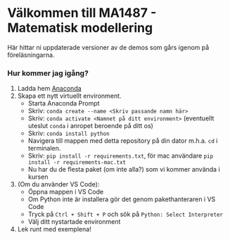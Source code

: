 # Välkommen till MA1487 - Matematisk modellering
Här hittar ni uppdaterade versioner av de demos som gårs igenom på föreläsningarna.

### Hur kommer jag igång?
1. Ladda hem [Anaconda](https://www.anaconda.com/products/distribution)
2. Skapa ett nytt virtuellt environment.
    * Starta Anaconda Prompt
    * Skriv: `conda create --name <Skriv passande namn här>`
    * Skriv: `conda activate <Namnet på ditt environment>` (eventuellt uteslut `conda` i anropet beroende på ditt os)
    * Skriv: `conda install python`
    * Navigera till mappen med detta repository på din dator m.h.a. `cd` i terminalen. 
    * Skriv: `pip install -r requirements.txt`, för mac användare `pip install -r requirements-mac.txt`
    * Nu har du de flesta paket (om inte alla?) som vi kommer använda i kursen
3. (Om du använder VS Code):
    * Öppna mappen i VS Code
    * Om Python inte är installera gör det genom pakethanteraren i VS Code
    * Tryck på `Ctrl + Shift + P` och sök på `Python: Select Interpreter`
    * Välj ditt nystartade environment
4. Lek runt med exemplena!
